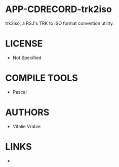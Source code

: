APP-CDRECORD-trk2iso
====================

trk2iso, a RSJ's TRK to ISO format convertion utility.


LICENSE
===============
* Not Specified

COMPILE TOOLS
===============
* Pascal

AUTHORS
===============
* Vitalie Vrabie

LINKS
===============
* 
